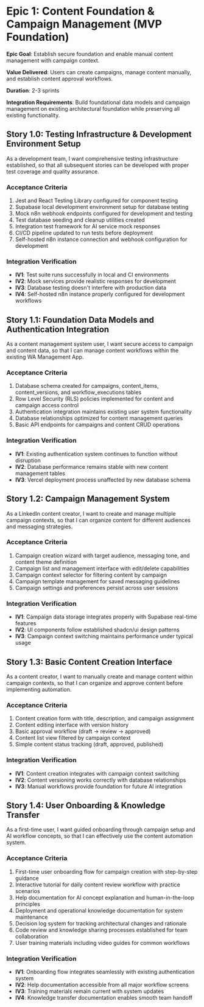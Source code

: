 # Epic 1: Content Foundation & Campaign Management (MVP Foundation)

**Epic Goal**: Establish secure foundation and enable manual content management with campaign context.

**Value Delivered**: Users can create campaigns, manage content manually, and establish content approval workflows.

**Duration**: 2-3 sprints

**Integration Requirements**: Build foundational data models and campaign management on existing architectural foundation while preserving all existing functionality.

## Story 1.0: Testing Infrastructure & Development Environment Setup

As a development team,
I want comprehensive testing infrastructure established,
so that all subsequent stories can be developed with proper test coverage and quality assurance.

### Acceptance Criteria
1. Jest and React Testing Library configured for component testing
2. Supabase local development environment setup for database testing
3. Mock n8n webhook endpoints configured for development and testing
4. Test database seeding and cleanup utilities created
5. Integration test framework for AI service mock responses
6. CI/CD pipeline updated to run tests before deployment
7. Self-hosted n8n instance connection and webhook configuration for development

### Integration Verification
- **IV1**: Test suite runs successfully in local and CI environments
- **IV2**: Mock services provide realistic responses for development
- **IV3**: Database testing doesn't interfere with production data
- **IV4**: Self-hosted n8n instance properly configured for development workflows

## Story 1.1: Foundation Data Models and Authentication Integration

As a content management system user,
I want secure access to campaign and content data,
so that I can manage content workflows within the existing WA Management App.

### Acceptance Criteria
1. Database schema created for campaigns, content_items, content_versions, and workflow_executions tables
2. Row Level Security (RLS) policies implemented for content and campaign access control
3. Authentication integration maintains existing user system functionality
4. Database relationships optimized for content management queries
5. Basic API endpoints for campaigns and content CRUD operations

### Integration Verification
- **IV1**: Existing authentication system continues to function without disruption
- **IV2**: Database performance remains stable with new content management tables
- **IV3**: Vercel deployment process unaffected by new database schema

## Story 1.2: Campaign Management System

As a LinkedIn content creator,
I want to create and manage multiple campaign contexts,
so that I can organize content for different audiences and messaging strategies.

### Acceptance Criteria
1. Campaign creation wizard with target audience, messaging tone, and content theme definition
2. Campaign list and management interface with edit/delete capabilities
3. Campaign context selector for filtering content by campaign
4. Campaign template management for saved messaging guidelines
5. Campaign settings and preferences persist across user sessions

### Integration Verification
- **IV1**: Campaign data storage integrates properly with Supabase real-time features
- **IV2**: UI components follow established shadcn/ui design patterns
- **IV3**: Campaign context switching maintains performance under typical usage

## Story 1.3: Basic Content Creation Interface

As a content creator,
I want to manually create and manage content within campaign contexts,
so that I can organize and approve content before implementing automation.

### Acceptance Criteria
1. Content creation form with title, description, and campaign assignment
2. Content editing interface with version history
3. Basic approval workflow (draft → review → approved)
4. Content list view filtered by campaign context
5. Simple content status tracking (draft, approved, published)

### Integration Verification
- **IV1**: Content creation integrates with campaign context switching
- **IV2**: Content versioning works correctly with database relationships
- **IV3**: Manual workflows provide foundation for future AI integration

## Story 1.4: User Onboarding & Knowledge Transfer

As a first-time user,
I want guided onboarding through campaign setup and AI workflow concepts,
so that I can effectively use the content automation system.

### Acceptance Criteria
1. First-time user onboarding flow for campaign creation with step-by-step guidance
2. Interactive tutorial for daily content review workflow with practice scenarios
3. Help documentation for AI concept explanation and human-in-the-loop principles
4. Deployment and operational knowledge documentation for system maintenance
5. Decision log system for tracking architectural changes and rationale
6. Code review and knowledge sharing processes established for team collaboration
7. User training materials including video guides for common workflows

### Integration Verification
- **IV1**: Onboarding flow integrates seamlessly with existing authentication system
- **IV2**: Help documentation accessible from all major workflow screens
- **IV3**: Training materials remain current with system updates
- **IV4**: Knowledge transfer documentation enables smooth team handoff
